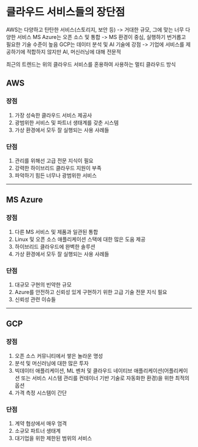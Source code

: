# 클라우드 서비스들의 장단점

AWS는 다양하고 탄탄한 서비스(스토리지, 보안 등) -> 거대한 규모, 그에 맞는 너무 다양한 서비스
MS Azure는 오픈 소스 및 통합							-> MS 환경이 중심, 실행하기 번거롭고 필요한 기술 수준이 높음
GCP는 데이터 분석 및 AI 기술에 강점				  -> 기업에 서비스를 제공하기에 적합하지 않지만 AI, 머신러닝에 대해 전문적

최근의 트렌드는 위의 클라우드 서비스를 혼용하여 사용하는 멀티 클라우드 방식

## AWS

### 장점

1. 가장 성숙한 클라우드 서비스 제공사
2. 광범위한 서비스 및 파트너 생태계를 갖춘 시스템
3. 가상 환경에서 모두 잘 실행되는 사용 사례들

### 단점

1. 관리를 위해선 고급 전문 지식이 필요
2. 강력한 하이브리드 클라우드 지원이 부족
3. 파악하기 힘든 너무나 광범위한 서비스

---

## MS Azure

### 장점

1. 다른 MS 서비스 및 제품과 일관된 통합
2. Linux 및 오픈 소스 애플리케이션 스택에 대한 많은 도움 제공
3. 하이브리드 클라우드에 완벽한 솔루션
4. 가상 환경에서 모두 잘 실행되는 사용 사례들

### 단점

1. 대규모 구현의 빈약한 규모
2. Azure를 안전하고 신뢰성 있게 구현하기 위한 고급 기술 전문 지식 필요
3. 신뢰성 관련 이슈들

---

## GCP

### 장점

1. 오픈 소스 커뮤니티에서 쌓은 놀라운 명성
2. 분석 및 머신러닝에 대한 많은 투자
3. 빅데이터 애플리케이션, ML 벤처 및 클라우드 네이티브 애플리케이션(어플리케이션 또는 서비스 시스템 관리를 컨테이너 기반 기술로 자동화한 환경)을 위한 최적의 옵션
4. 가격 측정 시스템이 간단

### 단점

1. 계약 협상에서 매우 엄격
2. 소규모 파트너 생태계
3. 대기업을 위한 제한된 범위의 서비스